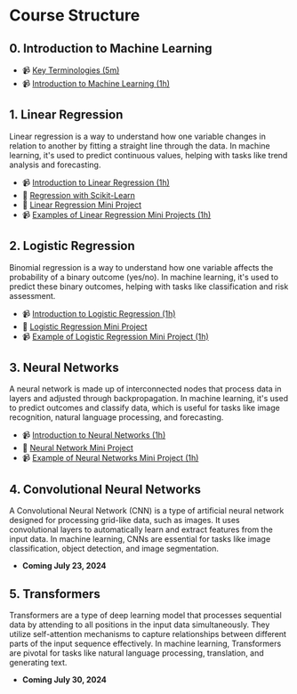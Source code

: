 # Course Structure

## 0. Introduction to Machine Learning
- 📹 [Key Terminologies (5m)](https://www.youtube.com/watch?v=piFN5y-8Sno)
- 📹 [Introduction to Machine Learning (1h)](https://www.youtube.com/watch?v=9LK4ozoHddU)

## 1. Linear Regression
Linear regression is a way to understand how one variable changes in relation to another by fitting a straight line through the data. In machine learning, it's used to predict continuous values, helping with tasks like trend analysis and forecasting.
- 📹 [Introduction to Linear Regression (1h)](https://www.youtube.com/watch?v=sKZ0iufdjGc)
- 📝 [Regression with Scikit-Learn](https://colab.research.google.com/drive/1CNibITaVOTCrgaE1P_wi08UVHZqent2P)
- 🧩 [Linear Regression Mini Project](./01%20Linear%20Regression.md)
- 📹 [Examples of Linear Regression Mini Projects (1h)](https://www.youtube.com/watch?v=vSsFg3wlQ1c)

## 2. Logistic Regression
Binomial regression is a way to understand how one variable affects the probability of a binary outcome (yes/no). In machine learning, it's used to predict these binary outcomes, helping with tasks like classification and risk assessment.
- 📹 [Introduction to Logistic Regression (1h)](https://www.youtube.com/watch?v=YOslWz8UdGs)
- 🧩 [Logistic Regression Mini Project](./02%20Logistic%20Regression.md)
- 📹 [Example of Logistic Regression Mini Project (1h)](https://www.youtube.com/watch?v=sqy-KXZhVuQ)

## 3. Neural Networks
A neural network is made up of interconnected nodes that process data in layers and adjusted through backpropagation. In machine learning, it's used to predict outcomes and classify data, which is useful for tasks like image recognition, natural language processing, and forecasting.
- 📹 [Introduction to Neural Networks (1h)](https://www.youtube.com/watch?v=WMSV32xTHL8)
- 🧩 [Neural Network Mini Project](./03%20Neural%20Networks.md)
- 📹 [Example of Neural Networks Mini Project (1h)](https://www.youtube.com/watch?v=1-JdESYb2IE)

## 4. Convolutional Neural Networks
A Convolutional Neural Network (CNN) is a type of artificial neural network designed for processing grid-like data, such as images. It uses convolutional layers to automatically learn and extract features from the input data. In machine learning, CNNs are essential for tasks like image classification, object detection, and image segmentation.
- **Coming July 23, 2024**

## 5. Transformers
Transformers are a type of deep learning model that processes sequential data by attending to all positions in the input data simultaneously. They utilize self-attention mechanisms to capture relationships between different parts of the input sequence effectively. In machine learning, Transformers are pivotal for tasks like natural language processing, translation, and generating text.
- **Coming July 30, 2024**
